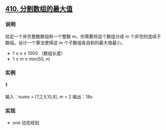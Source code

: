 ## [410. 分割数组的最大值](https://leetcode-cn.com/problems/split-array-largest-sum/)

### 说明
给定一个非负整数数组和一个整数 m，你需要将这个数组分成 m 个非空的连续子数组。设计一个算法使得这 m 个子数组各自和的最大值最小。

* 1 ≤ n ≤ 1000 （数组长度）
* 1 ≤ m ≤ min(50, n)

### 实例
#### 1
输入：nums = [7,2,5,10,8], m = 2
输出：18s

### 实现
* one 动态规划